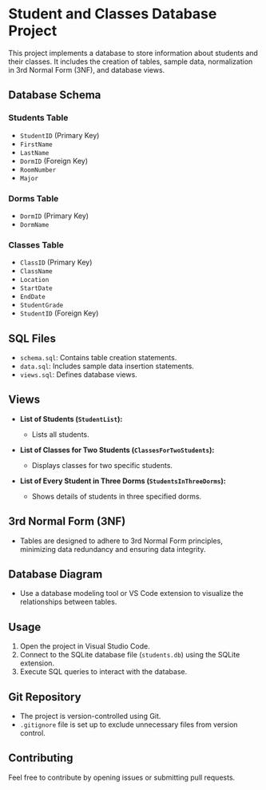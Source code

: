 # Student and Classes Database Project

This project implements a database to store information about students and their classes. It includes the creation of tables, sample data, normalization in 3rd Normal Form (3NF), and database views.

## Database Schema

### Students Table

- `StudentID` (Primary Key)
- `FirstName`
- `LastName`
- `DormID` (Foreign Key)
- `RoomNumber`
- `Major`

### Dorms Table

- `DormID` (Primary Key)
- `DormName`

### Classes Table

- `ClassID` (Primary Key)
- `ClassName`
- `Location`
- `StartDate`
- `EndDate`
- `StudentGrade`
- `StudentID` (Foreign Key)

## SQL Files

- `schema.sql`: Contains table creation statements.
- `data.sql`: Includes sample data insertion statements.
- `views.sql`: Defines database views.

## Views

- **List of Students (`StudentList`):**
  - Lists all students.

- **List of Classes for Two Students (`ClassesForTwoStudents`):**
  - Displays classes for two specific students.

- **List of Every Student in Three Dorms (`StudentsInThreeDorms`):**
  - Shows details of students in three specified dorms.

## 3rd Normal Form (3NF)

- Tables are designed to adhere to 3rd Normal Form principles, minimizing data redundancy and ensuring data integrity.

## Database Diagram

- Use a database modeling tool or VS Code extension to visualize the relationships between tables.

## Usage

1. Open the project in Visual Studio Code.
2. Connect to the SQLite database file (`students.db`) using the SQLite extension.
3. Execute SQL queries to interact with the database.

## Git Repository

- The project is version-controlled using Git.
- `.gitignore` file is set up to exclude unnecessary files from version control.

## Contributing

Feel free to contribute by opening issues or submitting pull requests.


